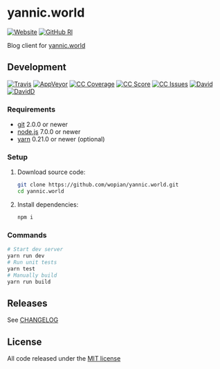 # yannic.world

[![Website]][0]
[![GitHub Rl]][1]

Blog client for [yannic.world][0]

## Development

[![Travis]][2]
[![AppVeyor]][3]
[![CC Coverage]][4]
[![CC Score]][5]
[![CC Issues]][6]
[![David]][7]
[![DavidD]][8]

### Requirements

- [git](https://git-scm.com/) 2.0.0 or newer
- [node.js](https://nodejs.org) 7.0.0 or newer
- [yarn](https://https://yarnpkg.com) 0.21.0 or newer (optional)

### Setup

1. Download source code:

    ```bash
    git clone https://github.com/wopian/yannic.world.git
    cd yannic.world
    ```

1. Install dependencies:

    ```bash
    npm i
    ```

### Commands

```bash
# Start dev server
yarn run dev
# Run unit tests
yarn test
# Manually build
yarn run build
```

## Releases

See [CHANGELOG][9]

## License

All code released under the [MIT license][10]

[Website]:https://img.shields.io/website-up-down-green-red/https/yannic.world.svg?style=flat-square
[GitHub Rl]:https://img.shields.io/github/release/wopian/yannic.world.svg?style=flat-square
[Travis]:https://img.shields.io/travis/wopian/yannic.world/master.svg?style=flat-square&label=linux%20%26%20macOS
[AppVeyor]:https://img.shields.io/appveyor/ci/wopian/yannic-world/master.svg?style=flat-square&label=windows
[CC Coverage]:https://img.shields.io/codeclimate/coverage/github/wopian/yannic.world.svg?style=flat-square
[CC Score]:https://img.shields.io/codeclimate/github/wopian/yannic.world.svg?style=flat-square
[CC Issues]:https://img.shields.io/codeclimate/issues/github/wopian/yannic.world.svg?style=flat-square
[David]:https://img.shields.io/david/wopian/yannic.world.svg?style=flat-square
[DavidD]:https://img.shields.io/david/dev/wopian/yannic.world.svg?style=flat-square

[0]:https://yannic.world
[1]:https://github.com/wopian/yannic.world/releases
[2]:https://travis-ci.org/wopian/yannic.world
[3]:https://ci.appveyor.com/project/wopian/yannic-world
[4]:https://codeclimate.com/github/wopian/yannic.world/coverage
[5]:https://codeclimate.com/github/wopian/yannic.world
[6]:https://codeclimate.com/github/wopian/yannic.world/issues
[7]:https://david-dm.org/wopian/yannic.world
[8]:https://david-dm.org/wopian/yannic.world?type=dev
[9]:https://github.com/wopian/yannic.world/blob/master/CHANGELOG.md
[10]:https://github.com/wopian/yannic.world/blob/master/LICENSE.md
